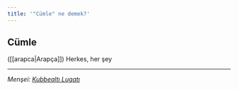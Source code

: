 ```yaml
---
title: '"Cümle" ne demek?'
---
```


## Cümle
([[arapca|Arapça]]) Herkes, her şey

---
*Menşei: [Kubbealtı Lugatı](https://www.lugatim.com/s/Cümle)*